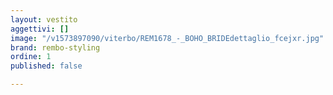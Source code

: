 ```yaml
---
layout: vestito
aggettivi: []
image: "/v1573897090/viterbo/REM1678_-_BOHO_BRIDEdettaglio_fcejxr.jpg"
brand: rembo-styling
ordine: 1
published: false

---
```

